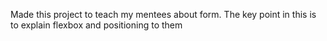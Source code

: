 Made this project to teach my mentees about form. The key point in this is to explain flexbox and positioning to them
